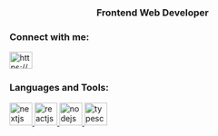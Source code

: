 <h3 align="center">Frontend Web Developer </h3>

<h3 align="left">Connect with me:</h3>
<p align="left">
<a href="https://linkedin.com/in/https://www.linkedin.com/in/joarppenaflorida/" target="blank"><img align="center" src="https://raw.githubusercontent.com/rahuldkjain/github-profile-readme-generator/master/src/images/icons/Social/linked-in-alt.svg" alt="https://www.linkedin.com/in/joarppenaflorida/" height="30" width="40" /></a>
</p>

<h3 align="left">Languages and Tools:</h3>
<p align="left"> 
  
  <a href="https://nextjs.org/" target="_blank" rel="noreferrer"> <img src="https://www.cdnlogo.com/logos/n/80/next-js.svg" alt="nextjs" width="40" height="40"/>  </a> 
  <a href="https://react.dev/" target="_blank" rel="noreferrer"> <img src="https://w7.pngwing.com/pngs/79/518/png-transparent-js-react-js-logo-react-react-native-logos-icon-thumbnail.png" alt="reactjs" width="40" height="40"/> </a> 
    <a href="https://nodejs.org/en" target="_blank" rel="noreferrer"> <img src="https://www.google.com/imgres?q=Node%20js%20logo%20PNG&imgurl=https%3A%2F%2Fe7.pngegg.com%2Fpngimages%2F306%2F37%2Fpng-clipart-node-js-logo-node-js-javascript-web-application-express-js-computer-software-others-miscellaneous-text-thumbnail.png&imgrefurl=https%3A%2F%2Fwww.pngegg.com%2Fen%2Fsearch%3Fq%3Dnode%2BJs%2BLogo&docid=8kpG387bIHhbNM&tbnid=KV4W49b7faKV5M&vet=12ahUKEwi646fw3-SJAxXRia8BHQSdLCwQM3oECH4QAA..i&w=348&h=348&hcb=2&ved=2ahUKEwi646fw3-SJAxXRia8BHQSdLCwQM3oECH4QAA" alt="nodejs" width="40" height="40"/> </a> 
      <a href="https://www.typescriptlang.org/" target="_blank" rel="noreferrer"> <img src="https://logospng.org/wp-content/uploads/typescript.png" alt="typescript" width="40" height="40"/> </a> 
</p>
